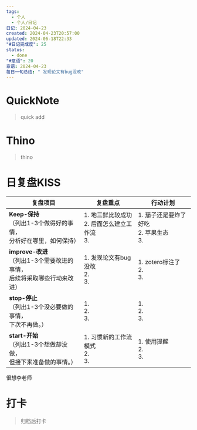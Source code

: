 ```yaml
---
tags:
  - 个人
  - 个人/日记
日记: 2024-04-23
created: 2024-04-23T20:57:00
updated: 2024-06-18T22:33
"#日记完成度": 25
status:
  - done
"#意语": 20
意语: 2024-04-23
每日一句总结: " 发现论文有bug没改"
---
```

# QuickNote
> quick add

# Thino
> thino

# 日复盘KISS
| **复盘项目**                                             | **复盘重点**                          | **行动计划**                       |
| ---------------------------------------------------- | --------------------------------- | ------------------------------ |
| **Keep-保持**<br>（列出1-3个做得好的事情，<br>   分析好在哪里，如何保持）     | 1.  地三鲜比较成功<br>2. 后面怎么建立工作流<br>3. | 1.  茄子还是要炸了好吃<br>2. 苹果生态<br>3. |
| **improve-改进**<br>（列出1-3个需要改进的事情，<br>  后续将采取哪些行动来改进） | 1.  发现论文有bug没改<br>2. <br>3.       | 1.  zotero标注了<br>2. <br>3.     |
| **stop-停止**<br>（列出1-3个没必要做的事情，<br>下次不再做。）            | 1.  <br>2. <br>3.                 | 1.  <br>2. <br>3.              |
| **start-开始**<br>（列出1-3个想做却没做，<br>但接下来准备做的事情。）        | 1.  习惯新的工作流模式<br>2. <br>3.        | 1.  使用提醒<br>2. <br>3.          |

很想李老师

# 打卡
> 归档后打卡


